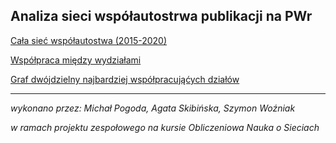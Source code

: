 ## Analiza sieci współautostrwa publikacji na PWr

[Cała sieć współautostwa (2015-2020)](https://frugile.github.io/onos-pwr/coautorship/views/graph_general.html)

[Współpraca między wydziałami](https://frugile.github.io/onos-pwr/coautorship/views/departments.html)

[Graf dwójdzielny najbardziej współpracująćych działów](https://frugile.github.io/onos-pwr/coautorship/views/top_collaborations.html)

---

*wykonano przez: Michał Pogoda, Agata Skibińska, Szymon Woźniak*

*w ramach projektu zespołowego na kursie Obliczeniowa Nauka o Sieciach*
